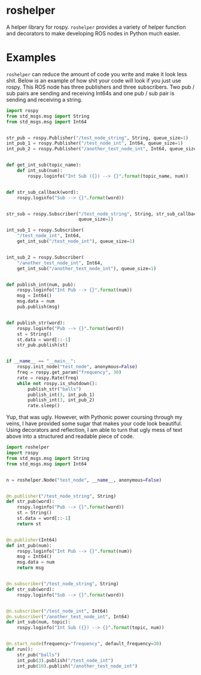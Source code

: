 # roshelper

A helper library for rospy. `roshelper` provides a variety of helper function
and decorators to make developing ROS nodes in Python much easier.

# Examples
`roshelper` can reduce the amount of code you write and make it look less shit.
Below is an example of how shit your code will look if you just use rospy. This
ROS node has three publishers and three subscribers. Two pub / sub pairs are
sending and receiving Int64s and one pub / sub pair is sending and receiving a
string.

```python
import rospy
from std_msgs.msg import String
from std_msgs.msg import Int64


str_pub = rospy.Publisher("/test_node_string", String, queue_size=1)
int_pub_1 = rospy.Publisher("/test_node_int", Int64, queue_size=1)
int_pub_2 = rospy.Publisher("/another_test_node_int", Int64, queue_size=1)


def get_int_sub(topic_name):
    def int_sub(num):
        rospy.loginfo("Int Sub ({}) --> {}".format(topic_name, num))


def str_sub_callback(word):
    rospy.loginfo("Sub --> {}".format(word))


str_sub = rospy.Subscriber("/test_node_string", String, str_sub_callback,
                           queue_size=1)

int_sub_1 = rospy.Subscriber(
    "/test_node_int", Int64,
    get_int_sub("/test_node_int"), queue_size=1)


int_sub_2 = rospy.Subscriber(
    "/another_test_node_int", Int64,
    get_int_sub("/another_test_node_int"), queue_size=1)


def publish_int(num, pub):
    rospy.loginfo("Int Pub --> {}".format(num))
    msg = Int64()
    msg.data = num
    pub.publish(msg)


def publish_str(word):
    rospy.loginfo("Pub --> {}".format(word))
    st = String()
    st.data = word[::-1]
    str_pub.publish(st)


if __name__ == "__main__":
    rospy.init_node("test_node", anonymous=False)
    freq = rospy.get_param("frequency", 30)
    rate = rospy.Rate(freq)
    while not rospy.is_shutdown():
        publish_str("balls")
        publish_int(3, int_pub_1)
        publish_int(3, int_pub_2)
        rate.sleep()
```

Yup, that was ugly. However, with Pythonic power coursing through my veins, I
have provided some sugar that makes your code look beautiful. Using decorators
and reflection, I am able to turn that ugly mess of text above into a
structured and readable piece of code.

```python
import roshelper
import rospy
from std_msgs.msg import String
from std_msgs.msg import Int64


n = roshelper.Node("test_node", __name__, anonymous=False)


@n.publisher("/test_node_string", String)
def str_pub(word):
    rospy.loginfo("Pub --> {}".format(word))
    st = String()
    st.data = word[::-1]
    return st


@n.publisher(Int64)
def int_pub(num):
    rospy.loginfo("Int Pub --> {}".format(num))
    msg = Int64()
    msg.data = num
    return msg


@n.subscriber("/test_node_string", String)
def str_sub(word):
    rospy.loginfo("Sub --> {}".format(word))


@n.subscriber("/test_node_int", Int64)
@n.subscriber("/another_test_node_int", Int64)
def int_sub(num, topic):
    rospy.loginfo("Int Sub ({}) --> {}".format(topic, num))


@n.start_node(frequency="frequency", default_frequency=30)
def run():
    str_pub("balls")
    int_pub(3).publish("/test_node_int")
    int_pub(10).publish("/another_test_node_int")
```
